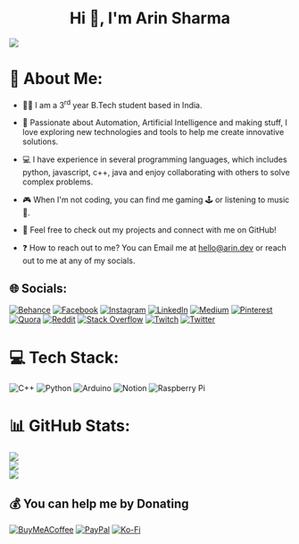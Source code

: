 <h1 align="center">Hi 👋, I'm Arin Sharma</h1>

![](https://komarev.com/ghpvc/?username=nub-rin&color=ff69b4&style=flat-square&label=👀)

# 💫 About Me:
- 👨‍💻 I am a 3<sup>rd</sup> year B.Tech student based in India.

- 🚀 Passionate about Automation, Artificial Intelligence and making stuff, I love exploring new technologies and tools to help me create innovative solutions.

- 💻 I have experience in several programming languages, which includes python, javascript, c++, java and enjoy collaborating with others to solve complex problems.

- 🎮 When I'm not coding, you can find me gaming 🕹️ or listening to music 🎵.

- 🤝 Feel free to check out my projects and connect with me on GitHub!

- ❓ How to reach out to me? You can Email me at hello@arin.dev or reach out to me at any of my socials.


## 🌐 Socials:
[![Behance](https://img.shields.io/badge/Behance-1769ff?logo=behance&logoColor=white)](https://behance.net/thatnubarin) [![Facebook](https://img.shields.io/badge/Facebook-%231877F2.svg?logo=Facebook&logoColor=white)](https://facebook.com/PotatoeDumpling) [![Instagram](https://img.shields.io/badge/Instagram-%23E4405F.svg?logo=Instagram&logoColor=white)](https://instagram.com/arinsayshello) [![LinkedIn](https://img.shields.io/badge/LinkedIn-%230077B5.svg?logo=linkedin&logoColor=white)](https://linkedin.com/in/arin-sharma) [![Medium](https://img.shields.io/badge/Medium-12100E?logo=medium&logoColor=white)](https://medium.com/@thatnubarin) [![Pinterest](https://img.shields.io/badge/Pinterest-%23E60023.svg?logo=Pinterest&logoColor=white)](https://pinterest.com/arinsayshello) [![Quora](https://img.shields.io/badge/Quora-%23B92B27.svg?logo=Quora&logoColor=white)](https://quora.com/profile/Arin-424) [![Reddit](https://img.shields.io/badge/Reddit-%23FF4500.svg?logo=Reddit&logoColor=white)](https://reddit.com/user/ArinSaysHello) [![Stack Overflow](https://img.shields.io/badge/-Stackoverflow-FE7A16?logo=stack-overflow&logoColor=white)](https://stackoverflow.com/users/13934360) [![Twitch](https://img.shields.io/badge/Twitch-%239146FF.svg?logo=Twitch&logoColor=white)](https://twitch.tv/thatnubarin) [![Twitter](https://img.shields.io/badge/Twitter-%231DA1F2.svg?logo=Twitter&logoColor=white)](https://twitter.com/arinsayshello) 

# 💻 Tech Stack:
![C++](https://img.shields.io/badge/c++-%2300599C.svg?style=for-the-badge&logo=c%2B%2B&logoColor=white) ![Python](https://img.shields.io/badge/python-3670A0?style=for-the-badge&logo=python&logoColor=ffdd54) ![Arduino](https://img.shields.io/badge/-Arduino-00979D?style=for-the-badge&logo=Arduino&logoColor=white) ![Notion](https://img.shields.io/badge/Notion-%23000000.svg?style=for-the-badge&logo=notion&logoColor=white) ![Raspberry Pi](https://img.shields.io/badge/-RaspberryPi-C51A4A?style=for-the-badge&logo=Raspberry-Pi)

# 📊 GitHub Stats:
![](https://github-readme-stats.vercel.app/api?username=nub-rin&theme=dark&hide_border=true&include_all_commits=true&count_private=true)<br/>
![](https://github-readme-streak-stats.herokuapp.com/?user=nub-rin&theme=dark&hide_border=true)<br/>
![](https://github-readme-stats.vercel.app/api/top-langs/?username=nub-rin&theme=dark&hide_border=true&include_all_commits=true&count_private=true&layout=compact)

  ## 💰 You can help me by Donating
  [![BuyMeACoffee](https://img.shields.io/badge/Buy%20Me%20a%20Coffee-ffdd00?style=for-the-badge&logo=buy-me-a-coffee&logoColor=black)](https://buymeacoffee.com/thatnubarin) [![PayPal](https://img.shields.io/badge/PayPal-00457C?style=for-the-badge&logo=paypal&logoColor=white)](https://paypal.me/thatnubarin) [![Ko-Fi](https://img.shields.io/badge/Ko--fi-F16061?style=for-the-badge&logo=ko-fi&logoColor=white)](https://ko-fi.com/thatnubarin)
